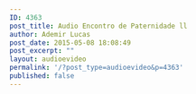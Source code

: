 ```yaml
---
ID: 4363
post_title: Audio Encontro de Paternidade ll
author: Ademir Lucas
post_date: 2015-05-08 18:08:49
post_excerpt: ""
layout: audioevideo
permalink: '/?post_type=audioevideo&p=4363'
published: false
---
```

